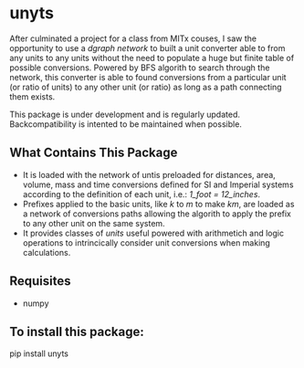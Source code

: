 # unyts
After culminated a project for a class from MITx couses, I saw the opportunity to use a *dgraph network* to built a unit converter able to from any units to any units without the need to populate a huge but finite table of possible conversions. Powered by BFS algorith to search through the network, this converter is able to found conversions from a particular unit (or ratio of units) to any other unit (or ratio) as long as a path connecting them exists.

This package is under development and is regularly updated. Backcompatibility is intented to be maintained when possible.

## What Contains This Package
- It is loaded with the network of untis preloaded for distances, area, volume, mass and time conversions defined for SI and Imperial systems according to the definition of each unit, i.e.: _1_foot = 12_inches_.
- Prefixes applied to the basic units, like _k_ to _m_ to make _km_, are loaded as a network of conversions paths allowing the algorith to apply the prefix to any other unit on the same system.
- It provides classes of _units_ useful powered with arithmetich and logic operations to intrincically consider unit conversions when making calculations.

## Requisites
- numpy

## To install this package:
pip install unyts